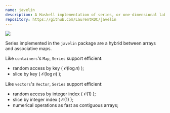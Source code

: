 ```yaml
---
name: javelin
description: A Haskell implementation of series, or one-dimensional labeled arrays
repository: https://github.com/LaurentRDC/javelin
---
```


<a href="http://hackage.haskell.org/package/pandoc-plot" target="_blank">
    <img src="https://img.shields.io/hackage/v/javelin.svg">
</a>

Series implemented in the `javelin` package are a hybrid between arrays and associative maps.

Like `containers`'s `Map`, `Series` support efficient:

* random access by key ( $\mathcal{O}(\log n)$ );
* slice by key ( $\mathcal{O}(\log n)$ );

Like `vectors`'s `Vector`, `Series` support efficient:

* random access by integer index ( $\mathcal{O}(1)$ );
* slice by integer index ( $\mathcal{O}(1)$ );
* numerical operations as fast as contiguous arrays;